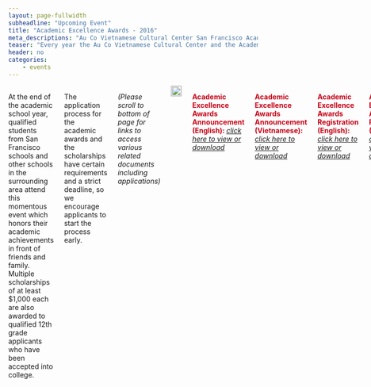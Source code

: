 ```yaml
---
layout: page-fullwidth
subheadline: "Upcoming Event"
title: "Academic Excellence Awards - 2016"
meta_descriptions: "Au Co Vietnamese Cultural Center San Francisco Academic Excellence Awards"
teaser: "Every year the Au Co Vietnamese Cultural Center and the Academic Awards Foundation recognizes students of Vietnamese descent who have excelled academically in an annual awards ceremony."
header: no
categories:
    - events
---
```

<!--more-->
<div class="small-12 columns" style="padding: 0px; border-bottom: none;" markdown="1">

At the end of the academic school year, qualified students from San Francisco schools and other schools in the surrounding area attend this momentous event which honors their academic achievements in front of friends and family. Multiple scholarships of at least $1,000 each are also awarded to qualified 12th grade applicants who have been accepted into college.

The application process for the academic awards and the scholarships have certain requirements and a strict deadline, so we encourage applicants to start the process early.

<em>(Please scroll to bottom of page for links to access various related documents including applications)</em>

<!-- img width="100%" src="{{ site.baseurl }}/files/2016/awards/Thiep moi 2016.jpg" -->
<img width="100%" style="border: 1px solid #cccccc" src="http://aucocenter.org//files/2016/awards/Thiep moi 2016.jpg">

<span style="color: #C70216; font-weight: bold;">Academic Excellence Awards Announcement (English): </span> <a href="{{ site.baseurl }}/files/2016/awards/2016 LPT Announcement English.pdf" target="_blank"><em>click <u>here</u> to view or download</em></a><br />

<span style="color: #C70216; font-weight: bold;">Academic Excellence Awards Announcement (Vietnamese): </span> <a href="{{ site.baseurl }}/files/2016/awards/2016 LPT Announcement Vietnamese.pdf" target="_blank"><em>click <u>here</u> to view or download</em></a><br />

<span style="color: #C70216; font-weight: bold;">Academic Excellence Awards Registration (English): </span> <a href="{{ site.baseurl }}/files/2016/awards/2016 LPT Registration English.pdf" target="_blank"><em>click <u>here</u> to view or download</em></a><br />

<span style="color: #C70216; font-weight: bold;">Academic Excellence Awards Registration (Vietnamese): </span> <a href="{{ site.baseurl }}/files/2016/awards/2016 LPT Registration Vietnamese.pdf" target="_blank"><em>click <u>here</u> to view or download</em></a><br />

<span style="color: #C70216; font-weight: bold;">Scholarship Announcement: </span> <a href="{{ site.baseurl }}/files/2016/awards/2016 Scholarship Announcement.pdf" target="_blank"><em>click <u>here</u> to view or download</em></a><br />

<span style="color: #C70216; font-weight: bold;">Scholarship Application: </span> <a href="{{ site.baseurl }}/files/2016/awards/2016 Scholarship Application.pdf" target="_blank"><em>click <u>here</u> to view or download</em></a><br /><br />

{% include next-previous-post-in-category %}

</div>

